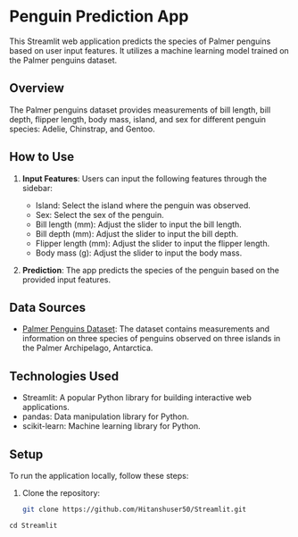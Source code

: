# Penguin Prediction App

This Streamlit web application predicts the species of Palmer penguins based on user input features. It utilizes a machine learning model trained on the Palmer penguins dataset.

## Overview

The Palmer penguins dataset provides measurements of bill length, bill depth, flipper length, body mass, island, and sex for different penguin species: Adelie, Chinstrap, and Gentoo.

## How to Use

1. **Input Features**: Users can input the following features through the sidebar:
   - Island: Select the island where the penguin was observed.
   - Sex: Select the sex of the penguin.
   - Bill length (mm): Adjust the slider to input the bill length.
   - Bill depth (mm): Adjust the slider to input the bill depth.
   - Flipper length (mm): Adjust the slider to input the flipper length.
   - Body mass (g): Adjust the slider to input the body mass.

2. **Prediction**: The app predicts the species of the penguin based on the provided input features.

## Data Sources

- [Palmer Penguins Dataset](https://github.com/allisonhorst/palmerpenguins): The dataset contains measurements and information on three species of penguins observed on three islands in the Palmer Archipelago, Antarctica.

## Technologies Used

- Streamlit: A popular Python library for building interactive web applications.
- pandas: Data manipulation library for Python.
- scikit-learn: Machine learning library for Python.

## Setup

To run the application locally, follow these steps:

1. Clone the repository:
   ```bash
   git clone https://github.com/Hitanshuser50/Streamlit.git
   ``` 
```
cd Streamlit
```




